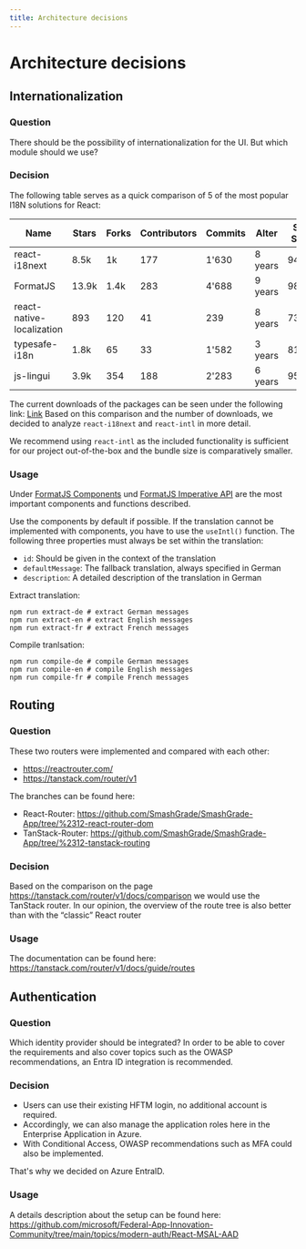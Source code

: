 ```yaml
---
title: Architecture decisions
---
```


# Architecture decisions

## Internationalization

### Question
There should be the possibility of internationalization for the UI. But which module should we use?

### Decision
The following table serves as a quick comparison of 5 of the most popular I18N solutions for React:

| Name | Stars | Forks | Contributors | Commits | Alter | Snyk Score |
| --- |-------|-------|--------------|---------|---------|------------|
| react-i18next | 8.5k  | 1k    | 177          | 1'630   | 8 years | 94/100     |
| FormatJS | 13.9k | 1.4k  | 283          | 4'688   | 9 years | 98/100     |
| react-native-localization | 893   | 120   | 41           | 239     | 8 years | 73/100     |
| typesafe-i18n | 1.8k  | 65    | 33           | 1'582   | 3 years | 81/100     |
| js-lingui | 3.9k  | 354 | 188 | 2'283   | 6 years | 95/100     |

The current downloads of the packages can be seen under the following link:
[Link](https://npmtrends.com/@lingui/react-vs-react-i18next-vs-react-intl-vs-react-native-localization-vs-typesafe-i18n) 
Based on this comparison and the number of downloads, we decided to analyze `react-i18next` and `react-intl` in more detail.

We recommend using `react-intl` as the included functionality is sufficient for our project out-of-the-box and the bundle size is comparatively smaller.

### Usage
Under [FormatJS Components](https://formatjs.io/docs/react-intl/components) und [FormatJS Imperative API](https://formatjs.io/docs/react-intl/api) are the most important components and functions  described.

Use the components by default if possible. If the translation cannot be implemented with components, you have to use the `useIntl()` function.
The following three properties must always be set within the translation:
- `id`: Should be given in the context of the translation
- `defaultMessage`: The fallback translation, always specified in German
- `description`: A detailed description of the translation in German

Extract translation:  
```shell
npm run extract-de # extract German messages
npm run extract-en # extract English messages
npm run extract-fr # extract French messages
```
Compile tranlsation:  
```shell
npm run compile-de # compile German messages
npm run compile-en # compile English messages
npm run compile-fr # compile French messages
```


## Routing
### Question
These two routers were implemented and compared with each other:
- https://reactrouter.com/
- https://tanstack.com/router/v1

The branches can be found here:
- React-Router: https://github.com/SmashGrade/SmashGrade-App/tree/%2312-react-router-dom
- TanStack-Router: https://github.com/SmashGrade/SmashGrade-App/tree/%2312-tanstack-routing

### Decision
Based on the comparison on the page https://tanstack.com/router/v1/docs/comparison we would use the TanStack router. In our opinion, the overview of the route tree is also better than with the “classic” React router

### Usage
The documentation can be found here:
https://tanstack.com/router/v1/docs/guide/routes

## Authentication
### Question
Which identity provider should be integrated?
In order to be able to cover the requirements and also cover topics such as the OWASP recommendations, an Entra ID integration is recommended.

### Decision
* Users can use their existing HFTM login, no additional account is required.
* Accordingly, we can also manage the application roles here in the Enterprise Application in Azure.
* With Conditional Access, OWASP recommendations such as MFA could also be implemented.

That's why we decided on Azure EntraID.

### Usage
A details description about the setup can be found here:<br>
https://github.com/microsoft/Federal-App-Innovation-Community/tree/main/topics/modern-auth/React-MSAL-AAD